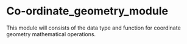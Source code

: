 # Co-ordinate_geometry_module
This module will consists of the data type and function for coordinate geometry mathematical operations.

